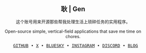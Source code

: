 <h2 align="center">耿 | Gen</h2>

<p align="center">这个账号用来开源那些帮我处理生活上琐碎任务的实用程序。</p>

<p align="center">Open-source simple, vertical-field applications that save me time on chores.</p>

<pre align="center">
  <a href="https://github.com/kabeep">GITHUB</a> • <a href="https://x.com/marowakjz">X</a> • <a href="https://bsky.app/profile/kabeep.bsky.social">BLUESKY</a> • <a href="https://www.instagram.com/amoytac97/">INSTAGRAM</a> • <a href="https://discord.gg/ekwVu3nr">DISCORD</a> • <a href="https://www.cnblogs.com/97z4moon">BLOG</a>
</pre>

